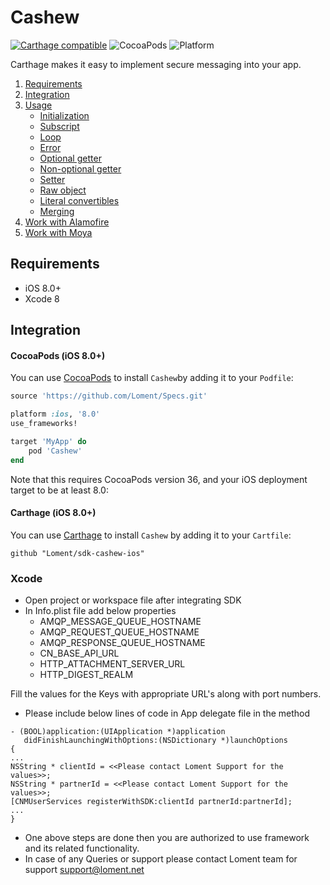 # Cashew

[![Carthage compatible](https://img.shields.io/badge/Carthage-compatible-4BC51D.svg?style=flat)](https://github.com/Carthage/Carthage) ![CocoaPods](https://img.shields.io/cocoapods/v/SwiftyJSON.svg) ![Platform](https://img.shields.io/badge/platforms-iOS%208.0+-333333.svg)

Carthage makes it easy to implement secure messaging into your app.

1. [Requirements](#requirements)
2. [Integration](#integration)
3. [Usage](#usage)
   - [Initialization](#initialization)
   - [Subscript](#subscript)
   - [Loop](#loop)
   - [Error](#error)
   - [Optional getter](#optional-getter)
   - [Non-optional getter](#non-optional-getter)
   - [Setter](#setter)
   - [Raw object](#raw-object)
   - [Literal convertibles](#literal-convertibles)
   - [Merging](#merging)
4. [Work with Alamofire](#work-with-alamofire)
5. [Work with Moya](#work-with-moya)


## Requirements

- iOS 8.0+
- Xcode 8

## Integration

#### CocoaPods (iOS 8.0+)

You can use [CocoaPods](http://cocoapods.org/) to install `Cashew`by adding it to your `Podfile`:

```ruby
source 'https://github.com/Loment/Specs.git'

platform :ios, '8.0'
use_frameworks!

target 'MyApp' do
	pod 'Cashew'
end
```

Note that this requires CocoaPods version 36, and your iOS deployment target to be at least 8.0:


#### Carthage (iOS 8.0+)

You can use [Carthage](https://github.com/Carthage/Carthage) to install `Cashew` by adding it to your `Cartfile`:

```
github "Loment/sdk-cashew-ios"
```

### Xcode
* Open project or workspace file after integrating SDK
* In Info.plist file add below properties
  * AMQP_MESSAGE_QUEUE_HOSTNAME
  * AMQP_REQUEST_QUEUE_HOSTNAME
  * AMQP_RESPONSE_QUEUE_HOSTNAME
  * CN_BASE_API_URL
  * HTTP_ATTACHMENT_SERVER_URL
  * HTTP_DIGEST_REALM

Fill the values for the Keys with appropriate URL's along with port numbers.

* Please include below lines of code in App delegate file in the method 

```objc
- (BOOL)application:(UIApplication *)application 
   didFinishLaunchingWithOptions:(NSDictionary *)launchOptions
{
...
NSString * clientId = <<Please contact Loment Support for the values>>;
NSString * partnerId = <<Please contact Loment Support for the values>>;
[CNMUserServices registerWithSDK:clientId partnerId:partnerId];
...
}
```

* One above steps are done then you are authorized to use framework and its related functionality.
* In case of any Queries or support please contact Loment team for support support@loment.net 
